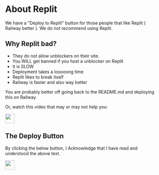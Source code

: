 # About Replit

We have a "Deploy to Replit" button for those people that like Replit ( Railway better ). We do not recommend using Replit.

## Why Replit bad?

* They do not allow unblockers on their site.
* You WILL get banned if you host a unblocker on Replit
* It is SLOW
* Deployment takes a looooong time
* Replit likes to break itself
* Railway is faster and also way better

You are probably better off going back to the README.md and deploying this on Railway.

Or, watch this video that may or may not help you:

<a title="Yeah I know this video is kinda bad" href="https://www.youtube-nocookie.com/embed/H8ZH_mkfPUY?mute=1&autoplay=1"><img height="30px" src="https://img.shields.io/badge/RICKROLL-A6A9AA?style=for-the-badge&logoColor=white"><img></a>


## The Deploy Button

By clicking the below button, I Acknowledge that I have read and understood the above text.

<a href="https://repl.it/github/IDontCodee/Tsunami"><img height="30px" src="https://raw.githubusercontent.com/IDontCodee/Tsunami/main/deploy/replit2.svg"><img></a>